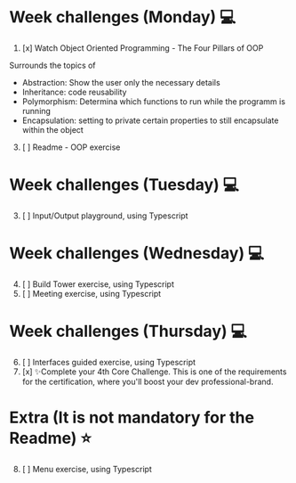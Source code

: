 # Week challenges (Monday) 💻
1. [x] Watch Object Oriented Programming - The Four Pillars of OOP

Surrounds the topics of
* Abstraction: Show the user only the necessary details
* Inheritance: code reusability
* Polymorphism: Determina which functions to run while the programm is running
* Encapsulation: setting to private certain properties to still encapsulate within the object
3. [ ] Readme - OOP exercise
# Week challenges (Tuesday) 💻
3. [ ] Input/Output playground, using Typescript
# Week challenges (Wednesday) 💻
4. [ ] Build Tower exercise, using Typescript
5. [ ] Meeting exercise, using Typescript
# Week challenges (Thursday) 💻
6. [ ] Interfaces guided exercise, using Typescript
7. [x] ✨Complete your 4th Core Challenge. This is one of the requirements for the certification, where you'll boost your dev professional-brand.
# Extra (It is not mandatory for the Readme) ⭐
8. [ ] Menu exercise, using Typescript
